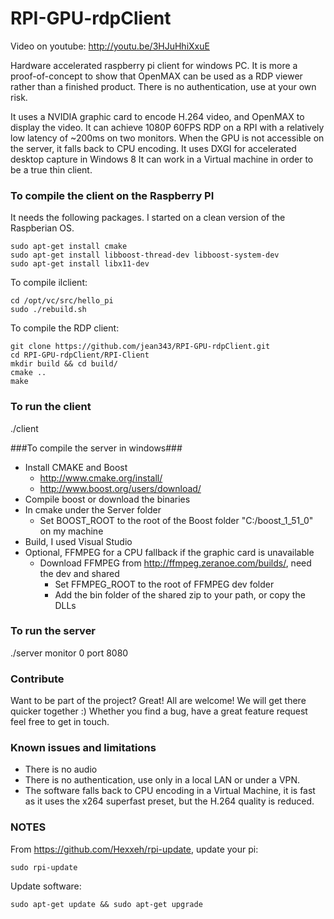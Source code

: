 RPI-GPU-rdpClient
=================

Video on youtube: http://youtu.be/3HJuHhiXxuE

Hardware accelerated raspberry pi client for windows PC.
It is more a proof-of-concept to show that OpenMAX can be used as a RDP viewer rather than a finished product.
There is no authentication, use at your own risk.

It uses a NVIDIA graphic card to encode H.264 video, and OpenMAX to display the video. It can achieve 1080P 60FPS RDP on a RPI with a relatively low latency of ~200ms on two monitors.
When the GPU is not accessible on the server, it falls back to CPU encoding.
It uses DXGI for accelerated desktop capture in Windows 8
It can work in a Virtual machine in order to be a true thin client.

### To compile the client on the Raspberry PI ###

It needs the following packages. I started on a clean version of the Raspberian OS.

```
sudo apt-get install cmake
sudo apt-get install libboost-thread-dev libboost-system-dev
sudo apt-get install libx11-dev
```

To compile ilclient:
```
cd /opt/vc/src/hello_pi
sudo ./rebuild.sh
```

To compile the RDP client:
```
git clone https://github.com/jean343/RPI-GPU-rdpClient.git
cd RPI-GPU-rdpClient/RPI-Client
mkdir build && cd build/
cmake ..
make
```

### To run the client ###
./client <host> <port>

###To compile the server in windows###
- Install CMAKE and Boost
  - http://www.cmake.org/install/
  - http://www.boost.org/users/download/
- Compile boost or download the binaries
- In cmake under the Server folder
  - Set BOOST_ROOT to the root of the Boost folder "C:/boost_1_51_0" on my machine
- Build, I used Visual Studio
- Optional, FFMPEG for a CPU fallback if the graphic card is unavailable
  - Download FFMPEG from http://ffmpeg.zeranoe.com/builds/, need the dev and shared
    - Set FFMPEG_ROOT to the root of FFMPEG dev folder
    - Add the bin folder of the shared zip to your path, or copy the DLLs

### To run the server ###
./server monitor 0 port 8080

### Contribute ###

Want to be part of the project? Great! All are welcome! We will get there quicker together :)
Whether you find a bug, have a great feature request feel free to get in touch.

### Known issues and limitations ###
- There is no audio
- There is no authentication, use only in a local LAN or under a VPN.
- The software falls back to CPU encoding in a Virtual Machine, it is fast as it uses the x264 superfast preset, but the H.264 quality is reduced.

### NOTES ###
From https://github.com/Hexxeh/rpi-update, update your pi:
```
sudo rpi-update
```
Update software:
```
sudo apt-get update && sudo apt-get upgrade
```
